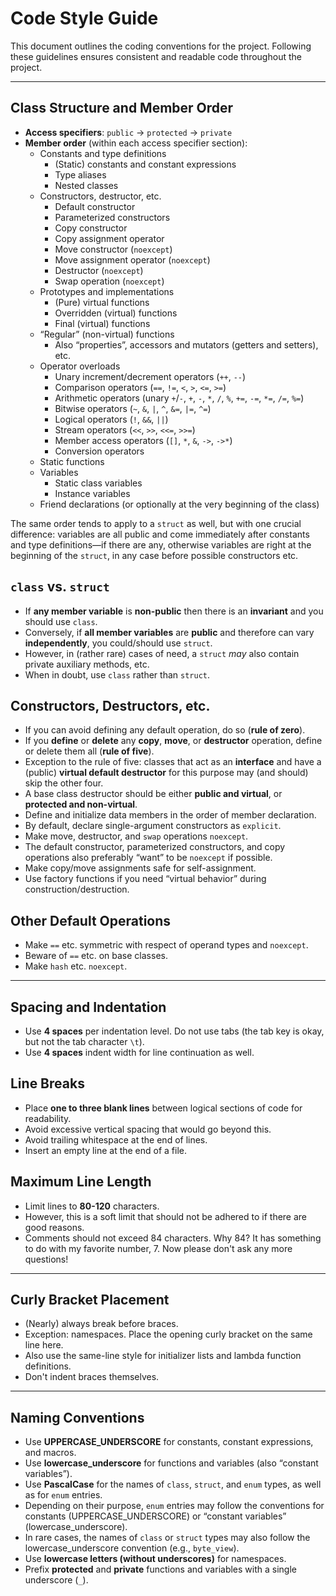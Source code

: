 
# Code Style Guide

This document outlines the coding conventions for the project. Following these
guidelines ensures consistent and readable code throughout the project.

---

## Class Structure and Member Order

- **Access specifiers**: `public` &rarr; `protected` &rarr; `private`
- **Member order** (within each access specifier section):
  - Constants and type definitions
    - (Static) constants and constant expressions
    - Type aliases
    - Nested classes
  - Constructors, destructor, etc.
    - Default constructor
    - Parameterized constructors
    - Copy constructor
    - Copy assignment operator
    - Move constructor (`noexcept`)
    - Move assignment operator (`noexcept`)
    - Destructor (`noexcept`)
    - Swap operation (`noexcept`)
  - Prototypes and implementations
    - (Pure) virtual functions
    - Overridden (virtual) functions
    - Final (virtual) functions
  - &ldquo;Regular&rdquo; (non-virtual) functions
    - Also &ldquo;properties&rdquo;, accessors and mutators (getters and setters), etc.
  - Operator overloads
    - Unary increment/decrement operators (`++`, `--`)
    - Comparison operators (`==`, `!=`, `<`, `>`, `<=`, `>=`)
    - Arithmetic operators (unary `+`/`-`, `+`, `-`, `*`, `/`, `%`, `+=`, `-=`, `*=`, `/=`, `%=`)
    - Bitwise operators (`~`, `&`, `|`, `^`, `&=`, `|=`, `^=`)
    - Logical operators (`!`, `&&`, `||`)
    - Stream operators (`<<`, `>>`, `<<=`, `>>=`)
    - Member access operators (`[]`, `*`, `&`, `->`, `->*`)
    - Conversion operators
  - Static functions
  - Variables
    - Static class variables
    - Instance variables
  - Friend declarations (or optionally at the very beginning of the class)

The same order tends to apply to a `struct` as well, but with one crucial
difference: variables are all public and come immediately after constants and
type definitions&mdash;if there are any, otherwise variables are right at the
beginning of the `struct`, in any case before possible constructors etc.

## `class` vs. `struct`

- If **any member variable** is **non-public** then there is an **invariant**
  and you should use `class`.
- Conversely, if **all member variables** are **public** and therefore can vary
  **independently**, you could/should use `struct`.
- However, in (rather rare) cases of need, a `struct` _may_ also contain
  private auxiliary methods, etc.
- When in doubt, use `class` rather than `struct`.

## Constructors, Destructors, etc.

- If you can avoid defining any default operation, do so (**rule of zero**).
- If you **define** or **delete** any **copy**, **move**, or **destructor**
  operation, define or delete them all (**rule of five**).
- Exception to the rule of five: classes that act as an **interface** and have
  a (public) **virtual default destructor** for this purpose may (and should)
  skip the other four.
- A base class destructor should be either **public and virtual**, or
  **protected and non-virtual**.
- Define and initialize data members in the order of member declaration.
- By default, declare single-argument constructors as `explicit`.
- Make move, destructor, and `swap` operations `noexcept`.
- The default constructor, parameterized constructors, and copy operations also
  preferably &ldquo;want&rdquo; to be `noexcept` if possible.
- Make copy/move assignments safe for self-assignment.
- Use factory functions if you need &ldquo;virtual behavior&rdquo; during
  construction/destruction.

## Other Default Operations

- Make `==` etc. symmetric with respect of operand types and `noexcept`.
- Beware of `==` etc. on base classes.
- Make `hash` etc. `noexcept`.

---

## Spacing and Indentation

- Use **4 spaces** per indentation level. Do not use tabs (the tab key is okay,
  but not the tab character `\t`).
- Use **4 spaces** indent width for line continuation as well.

## Line Breaks

- Place **one to three blank lines** between logical sections of code for
  readability.
- Avoid excessive vertical spacing that would go beyond this.
- Avoid trailing whitespace at the end of lines.
- Insert an empty line at the end of a file.

## Maximum Line Length

- Limit lines to **80-120** characters.
- However, this is a soft limit that should not be adhered to if there are good
  reasons.
- Comments should not exceed 84 characters.
  Why 84? It has something to do with my favorite number, 7.
  Now please don't ask any more questions!

---

## Curly Bracket Placement

- (Nearly) always break before braces.
- Exception: namespaces. Place the opening curly bracket on the same line here.
- Also use the same-line style for initializer lists and lambda function definitions.
- Don't indent braces themselves.

---

## Naming Conventions

- Use **UPPERCASE_UNDERSCORE** for constants, constant expressions, and macros.
- Use **lowercase_underscore** for functions and variables (also
  &ldquo;constant variables&rdquo;).
- Use **PascalCase** for the names of `class`, `struct`, and `enum` types, as
  well as for `enum` entries.
- Depending on their purpose, `enum` entries may follow the conventions for
  constants (UPPERCASE_UNDERSCORE) or &ldquo;constant variables&rdquo;
  (lowercase_underscore).
- In rare cases, the names of `class` or `struct` types may also follow the
  lowercase_underscore convention (e.g., `byte_view`).
- Use **lowercase letters (without underscores)** for namespaces.
- Prefix **protected** and **private** functions and variables with a single underscore
  (`_`).
